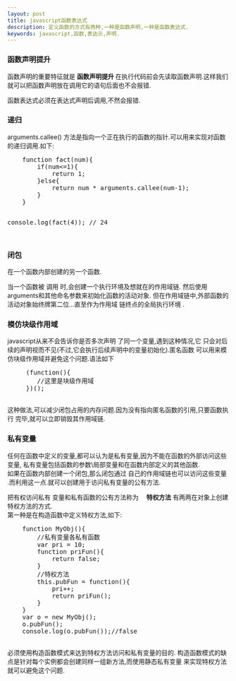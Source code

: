 ```yaml
---
layout: post
title: javascript函数表达式
description: 定义函数的方式有两种,一种是函数声明,一种是函数表达式.
keywords: javascript,函数,表达示,声明.
---
```

<h3>函数声明提升</h3>
<p>
    函数声明的重要特征就是
    <strong>
        函数声明提升
    </strong>
    在执行代码前会先读取函数声明.这样我们就可以把函数声明放在调用它的语句后面也不会报错.
</p>
<p>
    函数表达式必须在表达式声明后调用,不然会报错.
</p>
<h3>递归</h3>
<p>
    arguments.callee() 方法是指向一个正在执行的函数的指针.可以用来实现对函数的递归调用.如下:

</p>
<pre>
    function fact(num){
        if(num<=1){
            return 1;
        }else{
            return num * arguments.callee(num-1);
        }
    }

   console.log(fact(4)); // 24

</pre>
<h3>闭包</h3>
<p>
   在一个函数内部创建的另一个函数.
</p>
<p>
    当一个函数被 调用 时,会创建一个执行环境及想就在的作用域链.
    然后使用arguments和其他命名参数来初始化函数的活动对象.
    但在作用域链中,外部函数的活动对象始终牌第二位...直至作为作用域
    链终点的全局执行环境 .
</p>
<h3>模仿块级作用域</h3>
<p>
    javascript从来不会告诉你是否多次声明 了同一个变量,遇到这种情况,它
    只会对后续的声明视而不见(不过,它会执行后续声明中的变量初始化).匿名函数
    可以用来模仿块级作用域并避免这个问题.语法如下
</p>
 <pre>
     (function(){
        //这里是块级作用域
     })();
 </pre>
 <p>
     这种做法,可以减少闭包占用的内存问题.因为没有指向匿名函数的引用,只要函数执行
     完毕,就可以立即销毁其作用域链.
 </p>
<h3>
    私有变量
</h3>
<p>
   任何在函数中定义的变量,都可以认为是私有变量,因为不能在函数的外部访问这些变量,
    私有变量包括函数的参数\局部变量和在函数内部定义的其他函数.<br>
    如果在函数内部创建一个闭包,那么闭包通过 自己的作用域链也可以访问这些变量
    .而利用这一点.就可以创建用于访问私有变量的公有方法.
</p>
<p>
    把有权访问私有 变量和私有函数的公有方法称为
    <strong>　特权方法</strong>
    有两两在对象上创建特权方法的方式.
    <br>
    第一种是在构造函数中定义特权方法,如下:
</p>
<pre>
    function MyObj(){
        //私有变量各私有函数
        var pri = 10;
        function priFun(){
            return false;
        }
        //特权方法
        this.pubFun = function(){
            pri++;
            return priFun();
        }
    }
    var o = new MyObj();
    o.pubFun();
    console.log(o.pubFun());//false

</pre>

<p>
    必须使用构造函数模式来达到特权方法访问和私有变量的目的.
    构造函数模式的缺点是针对每个实例都会创建同样一组新方法,而使用静态私有变量
    来实现特权方法就可以避免这个问题.
</p>
























